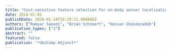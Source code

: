 ```yaml
---
title: "Cost-sensitive feature selection for on-body sensor localization"
date: 2014-01-01
publishDate: 2020-01-14T10:29:11.984866Z
authors: ["Ramyar Saeedi", "Brian Schimert", "Hassan Ghasemzadeh"]
publication_types: ["1"]
abstract: ""
featured: false
publication: "*UbiComp Adjunct*"
---
```



